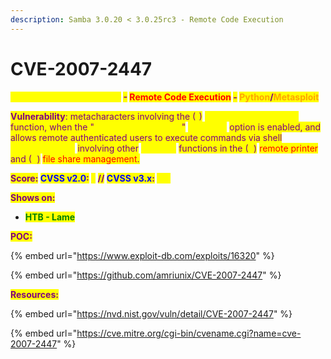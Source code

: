 ```yaml
---
description: Samba 3.0.20 < 3.0.25rc3 - Remote Code Execution
---
```


# CVE-2007-2447

<mark style="color:yellow;">**Samba 3.0.2x > 3.0.25rc3**</mark>**&#x20;**<mark style="color:purple;">**-**</mark>**&#x20;**<mark style="color:red;">**Remote Code Execution**</mark>**&#x20;**<mark style="color:purple;">**-**</mark>**&#x20;**<mark style="color:orange;">**Python**</mark><mark style="color:purple;">**/**</mark><mark style="color:orange;">**Metasploit**</mark>

<mark style="color:purple;">**Vulnerability**</mark><mark style="color:purple;">: metacharacters involving the (</mark><mark style="color:yellow;">1</mark><mark style="color:purple;">)</mark> <mark style="color:yellow;">SamrChangePassword</mark> <mark style="color:purple;">function, when the "</mark><mark style="color:yellow;">username map script</mark><mark style="color:purple;">"</mark> <mark style="color:yellow;">smb.conf</mark> <mark style="color:purple;">option is enabled, and allows remote authenticated users to execute commands via shell</mark> <mark style="color:yellow;">metacharacters</mark> <mark style="color:purple;">involving other</mark> <mark style="color:yellow;">MS-RPC</mark> <mark style="color:purple;">functions in the (</mark><mark style="color:yellow;">2</mark><mark style="color:purple;">)</mark> <mark style="color:red;">remote printer</mark> <mark style="color:purple;">and (</mark><mark style="color:yellow;">3</mark><mark style="color:purple;">)</mark> <mark style="color:red;">file share management</mark><mark style="color:purple;">.</mark>

<mark style="color:purple;">**Score:**</mark>**&#x20;**<mark style="color:blue;">**CVSS v2.0**</mark><mark style="color:purple;">**:**</mark>**&#x20;**<mark style="color:yellow;">**`6`**</mark>**&#x20;**<mark style="color:purple;">**//**</mark>**&#x20;**<mark style="color:blue;">**CVSS v3.x**</mark><mark style="color:purple;">**:**</mark>**&#x20;**<mark style="color:yellow;">**`N/A`**</mark>

<mark style="color:purple;">**Shows on:**</mark>

* &#x20;<mark style="color:green;">**HTB - Lame**</mark>

<mark style="color:purple;">**POC:**</mark>

{% embed url="https://www.exploit-db.com/exploits/16320" %}

{% embed url="https://github.com/amriunix/CVE-2007-2447" %}

<mark style="color:purple;">**Resources:**</mark>

{% embed url="https://nvd.nist.gov/vuln/detail/CVE-2007-2447" %}

{% embed url="https://cve.mitre.org/cgi-bin/cvename.cgi?name=cve-2007-2447" %}
